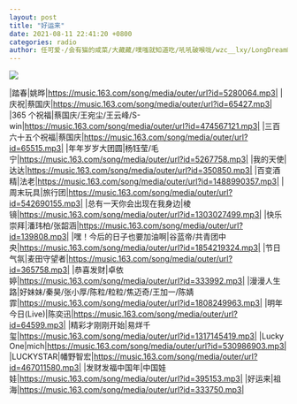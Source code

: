 ```yaml
---
layout: post
title: "好运来"
date: 2021-08-11 22:41:20 +0800
categories: radio
author: 任可爱-/会有猫的咸菜/大藏藏/噗嗤就知道吃/吼吼破喉咙/wzc__lxy/LongDreamRiver/黑矮星-YXY-
---
```

![]({{site.baseurl}}/images/cover_20210811.jpg)

|踏春|姚晔|https://music.163.com/song/media/outer/url?id=5280064.mp3|
|庆祝|蔡国庆|https://music.163.com/song/media/outer/url?id=65427.mp3|
|365 个祝福|蔡国庆/王宛尘/王云峰/S-win|https://music.163.com/song/media/outer/url?id=474567121.mp3|
|三百六十五个祝福|蔡国庆|https://music.163.com/song/media/outer/url?id=65515.mp3|
|年年岁岁大团圆|杨钰莹/毛宁|https://music.163.com/song/media/outer/url?id=5267758.mp3|
|我的天使|达达|https://music.163.com/song/media/outer/url?id=350850.mp3|
|百变酒精|法老|https://music.163.com/song/media/outer/url?id=1488990357.mp3|
|周末玩具|旅行团|https://music.163.com/song/media/outer/url?id=542690155.mp3|
|总有一天你会出现在我身边|棱镜|https://music.163.com/song/media/outer/url?id=1303027499.mp3|
|快乐崇拜|潘玮柏/张韶涵|https://music.163.com/song/media/outer/url?id=139808.mp3|
|嘿！今后的日子也要加油啊|谷蓝帝/共青团中央|https://music.163.com/song/media/outer/url?id=1854219324.mp3|
|节日气氛|麦田守望者|https://music.163.com/song/media/outer/url?id=365758.mp3|
|恭喜发财|卓依婷|https://music.163.com/song/media/outer/url?id=333992.mp3|
|漫漫人生路|好妹妹/秦昊/张小厚/陈粒/粒粒/焦迈奇/王加一/陈婧霏|https://music.163.com/song/media/outer/url?id=1808249963.mp3|
|明年今日(Live)|陈奕迅|https://music.163.com/song/media/outer/url?id=64599.mp3|
|精彩才刚刚开始|易烊千玺|https://music.163.com/song/media/outer/url?id=1317145419.mp3|
|Lucky One|mich|https://music.163.com/song/media/outer/url?id=530986903.mp3|
|LUCKYSTAR|幡野智宏|https://music.163.com/song/media/outer/url?id=467011580.mp3|
|发财发福中国年|中国娃娃|https://music.163.com/song/media/outer/url?id=395153.mp3|
|好运来|祖海|https://music.163.com/song/media/outer/url?id=333750.mp3|

